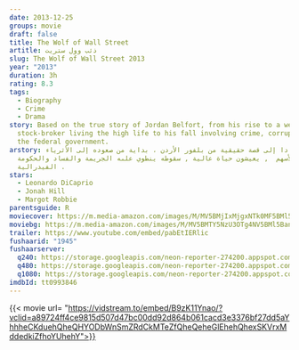 ```yaml
---
date: 2013-12-25
groups: movie
draft: false
title: The Wolf of Wall Street
artitle: ذئب وول ستريت
slug: The Wolf of Wall Street 2013
year: "2013"
duration: 3h
rating: 8.3
tags:
  - Biography
  - Crime
  - Drama
story: Based on the true story of Jordan Belfort, from his rise to a wealthy
  stock-broker living the high life to his fall involving crime, corruption and
  the federal government.
arstory: استنادا إلى قصة حقيقية من بلفور الأردن ، بداية من صعوده إلى الأثرياء
  كوسيط للأسهم  , يعيشون حياة عالية , سقوطه ينطوي علىه الجريمة والفساد والحكومة
  الفيدرالية .
stars:
  - Leonardo DiCaprio
  - Jonah Hill
  - Margot Robbie
parentsguide: R
moviecover: https://m.media-amazon.com/images/M/MV5BMjIxMjgxNTk0MF5BMl5BanBnXkFtZTgwNjIyOTg2MDE@._V1_UX182_CR0,0,182,268_AL_.jpg
moviebg: https://m.media-amazon.com/images/M/MV5BMTY5NzU3OTg4NV5BMl5BanBnXkFtZTgwMTc0MzQ4MDE@._V1_.jpg
trailer: https://www.youtube.com/embed/pabEtIERlic
fushaarid: "1945"
fushaarserver:
  q240: https://storage.googleapis.com/neon-reporter-274200.appspot.com/fushaar/media/1945/1945-240p.mp4
  q480: https://storage.googleapis.com/neon-reporter-274200.appspot.com/fushaar/media/1945/1945-480p.mp4
  q1080: https://storage.googleapis.com/neon-reporter-274200.appspot.com/fushaar/media/1945/1945.mp4
imdbId: tt0993846
---
```


{{< movie url= "https://vidstream.to/embed/B9zK11Ynao/?vclid=a89724ff4ce9815d507d47bc00dd92d864b061cacd3e3376bf27dd5aYhhheCKduehQheQHYODbWnSmZRdCkMTeZfQheQeheGlEhehQhexSKVrxMddedkiZfhoYUhehY">}}
